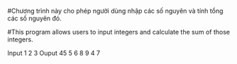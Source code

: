 #Chương trình này cho phép người dùng nhập các số nguyên và tính tổng các số nguyên đó.

#This program allows users to input integers and calculate the sum of those integers.

Input   1 2 3 Ouput   45
        5 6 8
        9 4 7
